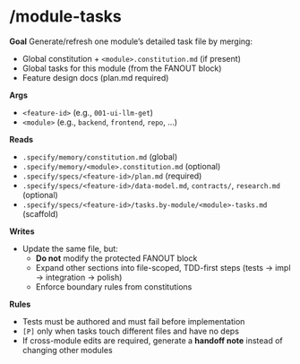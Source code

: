 # /module-tasks <feature-id> <module>

**Goal**
Generate/refresh one module’s detailed task file by merging:
- Global constitution + `<module>.constitution.md` (if present)
- Global tasks for this module (from the FANOUT block)
- Feature design docs (plan.md required)

**Args**
- `<feature-id>` (e.g., `001-ui-llm-get`)
- `<module>` (e.g., `backend`, `frontend`, `repo`, ...)

**Reads**
- `.specify/memory/constitution.md` (global)
- `.specify/memory/<module>.constitution.md` (optional)
- `.specify/specs/<feature-id>/plan.md` (required)
- `.specify/specs/<feature-id>/data-model.md`, `contracts/`, `research.md` (optional)
- `.specify/specs/<feature-id>/tasks.by-module/<module>-tasks.md` (scaffold)

**Writes**
- Update the same file, but:
  - **Do not** modify the protected FANOUT block
  - Expand other sections into file-scoped, TDD-first steps (tests → impl → integration → polish)
  - Enforce boundary rules from constitutions

**Rules**
- Tests must be authored and must fail before implementation
- `[P]` only when tasks touch different files and have no deps
- If cross-module edits are required, generate a **handoff note** instead of changing other modules